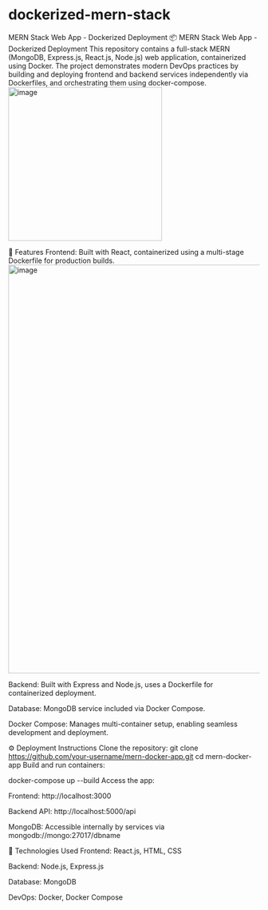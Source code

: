 # dockerized-mern-stack
MERN Stack Web App - Dockerized Deployment
📦 MERN Stack Web App - Dockerized Deployment
This repository contains a full-stack MERN (MongoDB, Express.js, React.js, Node.js) web application, containerized using Docker. The project demonstrates modern DevOps practices by building and deploying frontend and backend services independently via Dockerfiles, and orchestrating them using docker-compose.
<img width="308" alt="image" src="https://github.com/user-attachments/assets/a15efb0f-e4d0-42ff-9056-d92faf01222d" />


🚀 Features
Frontend: Built with React, containerized using a multi-stage Dockerfile for production builds.
<img width="818" alt="image" src="https://github.com/user-attachments/assets/94df2634-8d93-422e-b87d-ef34ac9bfe3d" />


Backend: Built with Express and Node.js, uses a Dockerfile for containerized deployment.

Database: MongoDB service included via Docker Compose.

Docker Compose: Manages multi-container setup, enabling seamless development and deployment.

⚙️ Deployment Instructions
Clone the repository:
git clone https://github.com/your-username/mern-docker-app.git
cd mern-docker-app
Build and run containers:

docker-compose up --build
Access the app:

Frontend: http://localhost:3000

Backend API: http://localhost:5000/api

MongoDB: Accessible internally by services via mongodb://mongo:27017/dbname

📁 Technologies Used
Frontend: React.js, HTML, CSS

Backend: Node.js, Express.js

Database: MongoDB

DevOps: Docker, Docker Compose
